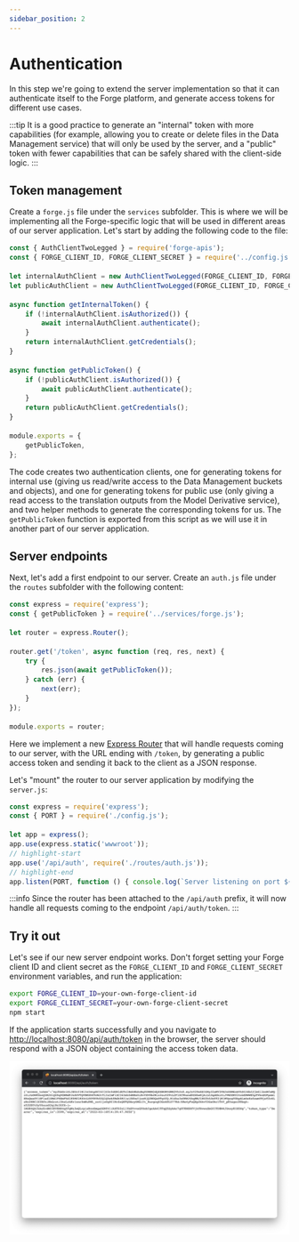 ```yaml
---
sidebar_position: 2
---
```


# Authentication

In this step we're going to extend the server implementation so that it can authenticate itself
to the Forge platform, and generate access tokens for different use cases.

:::tip
It is a good practice to generate an "internal" token with more capabilities (for example,
allowing you to create or delete files in the Data Management service) that will only be used
by the server, and a "public" token with fewer capabilities that can be safely shared with
the client-side logic.
:::

## Token management

Create a `forge.js` file under the `services` subfolder. This is where we will be implementing
all the Forge-specific logic that will be used in different areas of our server application.
Let's start by adding the following code to the file:

```js title="services/forge.js"
const { AuthClientTwoLegged } = require('forge-apis');
const { FORGE_CLIENT_ID, FORGE_CLIENT_SECRET } = require('../config.js');

let internalAuthClient = new AuthClientTwoLegged(FORGE_CLIENT_ID, FORGE_CLIENT_SECRET, ['bucket:read', 'bucket:create', 'data:read', 'data:write', 'data:create'], true);
let publicAuthClient = new AuthClientTwoLegged(FORGE_CLIENT_ID, FORGE_CLIENT_SECRET, ['viewables:read'], true);

async function getInternalToken() {
    if (!internalAuthClient.isAuthorized()) {
        await internalAuthClient.authenticate();
    }
    return internalAuthClient.getCredentials();
}

async function getPublicToken() {
    if (!publicAuthClient.isAuthorized()) {
        await publicAuthClient.authenticate();
    }
    return publicAuthClient.getCredentials();
}

module.exports = {
    getPublicToken,
};
```

The code creates two authentication clients, one for generating tokens for internal use
(giving us read/write access to the Data Management buckets and objects), and one for generating
tokens for public use (only giving a read access to the translation outputs from the Model Derivative
service), and two helper methods to generate the corresponding tokens for us. The `getPublicToken` function
is exported from this script as we will use it in another part of our server application.

## Server endpoints

Next, let's add a first endpoint to our server. Create an `auth.js` file under the `routes` subfolder
with the following content:

```js title="routes/auth.js"
const express = require('express');
const { getPublicToken } = require('../services/forge.js');

let router = express.Router();

router.get('/token', async function (req, res, next) {
    try {
        res.json(await getPublicToken());
    } catch (err) {
        next(err);
    }
});

module.exports = router;
```

Here we implement a new [Express Router](http://expressjs.com/en/4x/api.html#router) that will handle
requests coming to our server, with the URL ending with `/token`, by generating a public access token
and sending it back to the client as a JSON response.

Let's "mount" the router to our server application by modifying the `server.js`:

```js title="server.js"
const express = require('express');
const { PORT } = require('./config.js');

let app = express();
app.use(express.static('wwwroot'));
// highlight-start
app.use('/api/auth', require('./routes/auth.js'));
// highlight-end
app.listen(PORT, function () { console.log(`Server listening on port ${PORT}...`); });
```

:::info
Since the router has been attached to the `/api/auth` prefix, it will now handle all requests
coming to the endpoint `/api/auth/token`.
:::

## Try it out

Let's see if our new server endpoint works. Don't forget setting your Forge client ID and client secret
as the `FORGE_CLIENT_ID` and `FORGE_CLIENT_SECRET` environment variables, and run the application:

```bash
export FORGE_CLIENT_ID=your-own-forge-client-id
export FORGE_CLIENT_SECRET=your-own-forge-client-secret
npm start
```

If the application starts successfully and you navigate to [http://localhost:8080/api/auth/token](http://localhost:8080/api/auth/token)
in the browser, the server should respond with a JSON object containing the access token data.

![Server Response](./auth-response.png)

